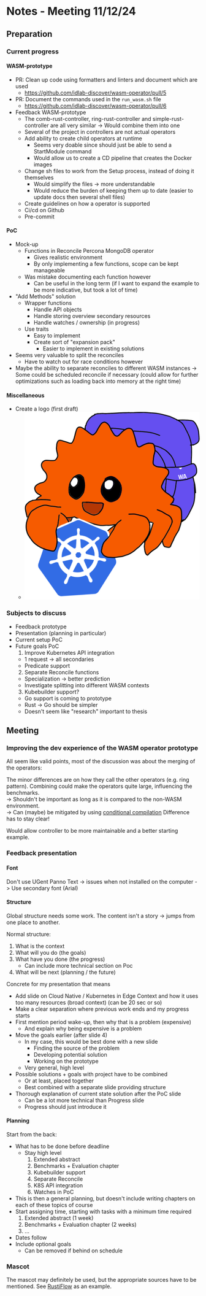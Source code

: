 # Notes - Meeting 11/12/24

## Preparation
### Current progress
#### WASM-prototype
- PR: Clean up code using formatters and linters and document which are used
  - <https://github.com/idlab-discover/wasm-operator/pull/5>
- PR: Document the commands used in the `run_wasm.sh` file
  - <https://github.com/idlab-discover/wasm-operator/pull/6>
- Feedback WASM-prototype
  - The comb-rust-controller, ring-rust-controller and simple-rust-controller are all very similar
    -> Would combine them into one
  - Several of the project in controllers are not actual operators
  - Add ability to create child operators at runtime
    - Seems very doable since should just be able to send a StartModule command
    - Would allow us to create a CD pipeline that creates the Docker images
  - Change sh files to work from the Setup process, instead of doing it themselves
    - Would simplify the files -> more understandable
    - Would reduce the burden of keeping them up to date (easier to update docs then several shell files)
  - Create guidelines on how a operator is supported
  - Ci/cd on Github
  - Pre-commit

#### PoC
- Mock-up
  - Functions in Reconcile Percona MongoDB operator
    - Gives realistic environment
    - By only implementing a few functions, scope can be kept manageable
  - Was mistake documenting each function however
    - Can be useful in the long term (if I want to expand the example to be more indicative, but took a lot of time)
- "Add Methods" solution
  - Wrapper functions
    - Handle API objects
    - Handle storing overview secondary resources
    - Handle watches / ownership (in progress)
  - Use traits
    - Easy to implement
    - Create sort of "expansion pack"
      - Easier to implement in existing solutions
- Seems very valuable to split the reconciles
  - Have to watch out for race conditions however
- Maybe the ability to separate reconciles to different WASM instances
    -> Some could be scheduled reconcile if necessary (could allow for further optimizations such as loading back into memory at the right time)

#### Miscellaneous
- Create a logo (first draft)
  - ![Ferris the crab with a WASM backpack, holding the Kubernetes logo](./attachments/mascot.png)

### Subjects to discuss
- Feedback prototype
- Presentation (planning in particular)
- Current setup PoC
- Future goals PoC
  1. Improve Kubernetes API integration
    - 1 request -> all secondaries
    - Predicate support
  2. Separate Reconcile functions
    - Specialization -> better prediction
    - Investigate splitting into different WASM contexts
  3. Kubebuilder support?
    - Go support is coming to prototype
    - Rust -> Go should be simpler
    - Doesn't seem like "research" important to thesis

## Meeting
### Improving the dev experience of the WASM operator prototype
All seem like valid points, most of the discussion was about the merging of the operators:

The minor differences are on how they call the other operators (e.g. ring pattern).
Combining could make the operators quite large, influencing the benchmarks.  
-> Shouldn't be important as long as it is compared to the non-WASM environment.  
-> Can (maybe) be mitigated by using [conditional compilation](https://doc.rust-lang.org/reference/conditional-compilation.html)
Difference has to stay clear!

Would allow controller to be more maintainable and a better starting example.


### Feedback presentation
#### Font
Don't use UGent Panno Text -> issues when not installed on the computer
-> Use secondary font (Arial)

#### Structure
Global structure needs some work.
The content isn't a story -> jumps from one place to another.

Normal structure:
1. What is the context
2. What will you do (the goals)
3. What have you done (the progress)
   - Can include more technical section on Poc
4. What will be next (planning / the future)

Concrete for my presentation that means
- Add slide on Cloud Native / Kubernetes in Edge Context and how it uses too many resources (broad context) (can be 20 sec or so)
- Make a clear separation where previous work ends and my progress starts
- First mention period wake-up, then why that is a problem (expensive)
  - And explain why being expensive is a problem
- Move the goals earlier (after slide 4)
  - In my case, this would be best done with a new slide
    - Finding the source of the problem
    - Developing potential solution
    - Working on the prototype
  - Very general, high level
- Possible solutions + goals with project have to be combined
  - Or at least, placed together
  - Best combined with a separate slide providing structure
- Thorough explanation of current state solution after the PoC slide
  - Can be a lot more technical than Progress slide
  - Progress should just introduce it

#### Planning
Start from the back:
- What has to be done before deadline
  - Stay high level
    1. Extended abstract
    2. Benchmarks + Evaluation chapter
    3. Kubebuilder support
    4. Separate Reconcile
    5. K8S API integration
    6. Watches in PoC
- This is then a general planning,
but doesn't include writing chapters on each of these topics of course
- Start assigning time, starting with tasks with a minimum time required
    1. Extended abstract (1 week)
    2. Benchmarks + Evaluation chapter (2 weeks)
    3. ...
- Dates follow
- Include optional goals
  - Can be removed if behind on schedule


### Mascot
The mascot may definitely be used, but the appropriate sources have to be mentioned.
See [RustiFlow](https://github.com/idlab-discover/RustiFlow) as an example.
